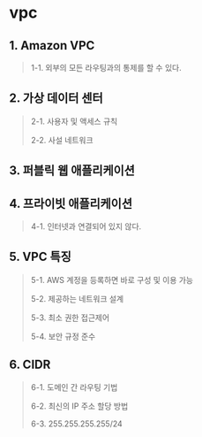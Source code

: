 # vpc

## 1. Amazon VPC

> 1-1. 외부의 모든 라우팅과의 통제를 할 수 있다.


## 2. 가상 데이터 센터

> 2-1. 사용자 및 액세스 규칙
>
> 2-2. 사설 네트워크


## 3. 퍼블릭 웹 애플리케이션


## 4. 프라이빗 애플리케이션

> 4-1. 인터넷과 연결되어 있지 않다.


## 5. VPC 특징

> 5-1. AWS 계정을 등록하면 바로 구성 및 이용 가능
>
> 5-2. 제공하는 네트워크 설계
>
> 5-3. 최소 권한 접근제어
>
> 5-4. 보안 규정 준수


## 6. CIDR

> 6-1. 도메인 간 라우팅 기법
>
> 6-2. 최신의 IP 주소 할당 방법
>
> 6-3. 255.255.255.255/24
